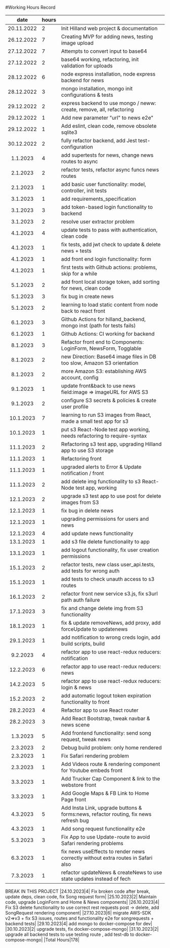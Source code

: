 #Working Hours Record

|date | hours |  |
|:--:|:--|:----|
|20.11.2022|2| Init Hilland web project & documentation|
|26.12.2022|7| Creating MVP for adding news, testing image upload|
|27.12.2022|7| Attempts to convert input to base64|
|27.12.2022|2| base64 working, refactoring, init validation for uploads|
|28.12.2022|6| node express installation, node express backend for news|
|28.12.2022|3| mongo installation, mongo init configurations & tests|
|29.12.2022|2| express backend to use mongo / neww: create, remove, all, refactoring|
|29.12.2022|1| Add new parameter "url" to news e2e"|
|29.12.2022|1| Add eslint, clean code, remove obsolete sqlite3|
|30.12.2022|2| fully refactor backend, add Jest test-configuration|
|1.1.2023|4| add supertests for news, change news routes to async|
|2.1.2023|2| refactor tests, refactor async funcs news routes|  
|2.1.2023|1| add basic user functionality: model, controller, init tests|
|3.1.2023|1| add requirements_specification|
|3.1.2023|3| add token-based login functionality to backend|
|3.1.2023|2| resolve user extractor problem|
|4.1.2023|4| update tests to pass with authentication, clean code|
|4.1.2023|1| fix tests, add jwt check to update & delete news + tests| 
|4.1.2023|1| add front end login functionality: form|
|4.1.2023|1| first tests with Github actions: problems, skip for a while|
|5.1.2023|2| add front local storage token, add sorting for news, clean code|
|5.1.2023|3| fix bug in create news|
|5.1.2023|2| learning to load static content from node back to react front|
|6.1.2023|3| Github Actions for hilland_backend, mongo inst (path for tests fails)| 
|6.1.2023|1| Github Actions: CI working for backend|
|8.1.2023|3| Refactor front end to Components: LoginForm, NewsForm, Togglable |
|8.1.2023|2| new Direction: Base64 image files in DB too slow, Amazon S3 orientation| 
|8.1.2023|2| more Amazon S3: establishing AWS account, config|
|9.1.2023|1| update front&back to use news field:image => imageURL for AWS S3|
|9.1.2023|2| configure S3 secrets & policies & create user profile|
|10.1.2023|7| learning to run S3 images from React, made a small test app for s3|  
|10.1.2023|1| put s3 React-Node test app working, needs refactoring to require-syntax|
|11.1.2023|2| Refactoring s3 test app, upgrading Hilland app to use S3 storage| 
|11.1.2023|1| Refactoring front |
|11.1.2023|1| upgraded alerts to  Error & Update notification / front|
|11.1.2023|2| add delete img functionality to s3 React-Node test app, working| 
|12.1.2023|2| upgrade s3 test app to use post for delete images from S3|
|12.1.2023|1| fix bug in delete news|
|12.1.2023|1| upgrading permissions for users and news|
|12.1.2023|4| add update news functionality|
|13.1.2023|1| add s3 file delete functionality to app|
|13.1.2023|1| add logout functionality, fix user creation permissions|
|15.1.2023|2| refactor tests, new class user_api.tests, add tests for wrong auth|
|15.1.2023|1| add tests to check unauth access to s3 routes |
|16.1.2023|2| refactor front new service s3.js, fix s3url path auth failure|
|17.1.2023|3| fix and change delete img from S3 functionality|
|18.1.2023|1| fix & update removeNews, add proxy, add forceUpdate to updatenews|
|29.1.2023|1| add notification to wrong creds login, add build scripts, build |
|9.2.2023|4| refactor app to use react-redux reducers: notification|
|12.2.2023|6| refactor app to use react-redux reducers: news|
|14.2.2023|5| refactor app to use react-redux reducers: login & news|
|15.2.2023|2| add automatic logout token expiration functionality to front|
|28.2.2023|4| Refactor app to use React router|
|28.2.2023|3| Add React Bootstrap, tweak navbar & news scene|
|1.3.2023|5| Add frontend functionality: send song request, tweak news|
|2.3.2023|2| Debug build problem: only home rendered|
|2.3.2023|1| Fix Safari rendering problem|
|2.3.2023|1| Add Videos route & rendering component for Youtube embeds front|
|3.3.2023|1| Add Trucker Cap Component & link to the webstore front|
|3.3.2023|1| Add Google Maps & FB Link to Home Page front|
|4.3.2023|5| Add Insta Link, upgrade buttons & forms:news, refactor routing, fix news refresh bug|
|4.3.2023|1| Add song request functionality e2e|
|5.3.2023|3| Fix App to use Update-route to avoid Safari rendering problems|
|6.3.2023|1| fix news useEffects to render news correctly without extra routes in Safari also|
|7.3.2023|1| refactor updateNews & createNews to use state updates instead of fech|
BREAK IN THIS PROJECT
|24.10.2023|4| Fix broken code after break, update deps, clean code, fix Song request form|
|25.10.2023|2| Maintain code, upgrade LoginForm and Home & News components|
|26.10.2023|4| Fix S3 delete functionality to use correct rest requests post -> delete, add SongRequest rendering component|
|27.10.2023|6| migrate AWS-SDK v2=>v3 + fix S3 issues, routes and functionality e2e for songrequests + backend tests|
|29.10.2023|4| add mongo to docker-compose for dev|
|30.10.2023|2| upgrade tests, fix docker-compose-mongo|
|31.10.2023|2| upgrade all backend tests to use testing route , add test-db to docker-compose-mongo|
|Total Hours|178|
